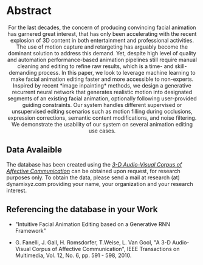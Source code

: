 
# Abstract

<center> For the last decades, the concern of producing convincing facial animation has garnered great
interest, that has only been accelerating with the recent explosion of 3D content in both entertainment and professional activities.
The use of motion capture and retargeting has arguably become the dominant solution to address this demand.
Yet, despite high level of quality and automation performance-based animation pipelines still require
manual cleaning and editing to refine raw results, which is a time- and skill-demanding process.
In this paper, we look to leverage machine learning to make facial animation editing faster and more accessible to non-experts.
Inspired by recent *image inpainting* methods, we design a generative recurrent neural network that generates realistic motion into designated segments of an existing facial animation, optionally following user-provided guiding constraints.
Our system handles different supervised or unsupervised editing scenarios such as motion filling during occlusions,
expression corrections, semantic content modifications, and noise filtering.
We demonstrate the usability of our system on several animation editing use cases. </center>

## Data Avalaible

The database has been created using the [*3-D Audio-Visual Corpus of Affective Communication*](https://data.vision.ee.ethz.ch/cvl/datasets/b3dac2.en.html)
can be obtained upon request, for research purposes only.
To obtain the data, please send a mail at research (at) dynamixyz.com providing your name, your organization and your research interest.

## Referencing the database in your Work

- "Intuitive Facial Animation Editing based on a Generative RNN Framework" 

- G. Fanelli, J. Gall, H. Romsdorfer, T.Weise, L. Van Gool, "A 3-D Audio-Visual Corpus of Affective Communication", IEEE Transactions on Multimedia, Vol. 12, No. 6, pp. 591 - 598, 2010.

